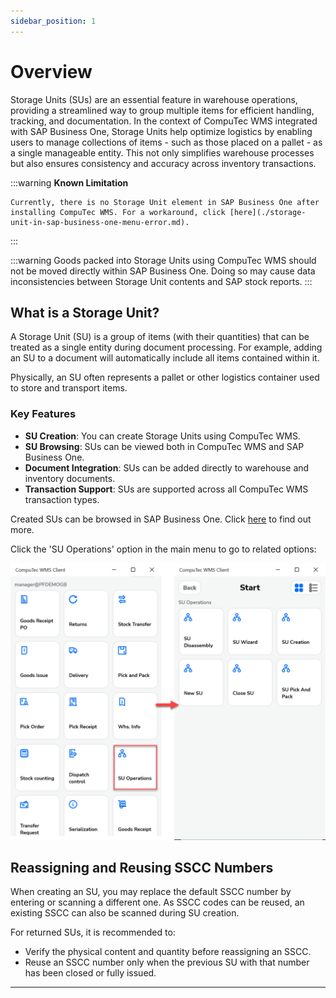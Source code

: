 ```yaml
---
sidebar_position: 1
---
```


# Overview

Storage Units (SUs) are an essential feature in warehouse operations, providing a streamlined way to group multiple items for efficient handling, tracking, and documentation. In the context of CompuTec WMS integrated with SAP Business One, Storage Units help optimize logistics by enabling users to manage collections of items - such as those placed on a pallet - as a single manageable entity. This not only simplifies warehouse processes but also ensures consistency and accuracy across inventory transactions.

:::warning
    **Known Limitation**

    Currently, there is no Storage Unit element in SAP Business One after installing CompuTec WMS. For a workaround, click [here](./storage-unit-in-sap-business-one-menu-error.md).
:::

:::warning
    Goods packed into Storage Units using CompuTec WMS should not be moved directly within SAP Business One. Doing so may cause data inconsistencies between Storage Unit contents and SAP stock reports.
:::

## What is a Storage Unit?

A Storage Unit (SU) is a group of items (with their quantities) that can be treated as a single entity during document processing. For example, adding an SU to a document will automatically include all items contained within it.

Physically, an SU often represents a pallet or other logistics container used to store and transport items.

### Key Features

- **SU Creation**: You can create Storage Units using CompuTec WMS.
- **SU Browsing**: SUs can be viewed both in CompuTec WMS and SAP Business One.
- **Document Integration**: SUs can be added directly to warehouse and inventory documents.
- **Transaction Support**: SUs are supported across all CompuTec WMS transaction types.

Created SUs can be browsed in SAP Business One. Click [here](../../administrator-guide/installation/sap-business-one-settings/storage-unit.md) to find out more.

Click the 'SU Operations' option in the main menu to go to related options:

![SU](./media/storage-unit.webp)

## Reassigning and Reusing SSCC Numbers

When creating an SU, you may replace the default SSCC number by entering or scanning a different one. As SSCC codes can be reused, an existing SSCC can also be scanned during SU creation.

For returned SUs, it is recommended to:

- Verify the physical content and quantity before reassigning an SSCC.
- Reuse an SSCC number only when the previous SU with that number has been closed or fully issued.

---
